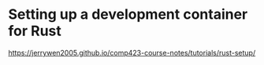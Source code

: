 # Setting up a development container for Rust
https://jerrywen2005.github.io/comp423-course-notes/tutorials/rust-setup/